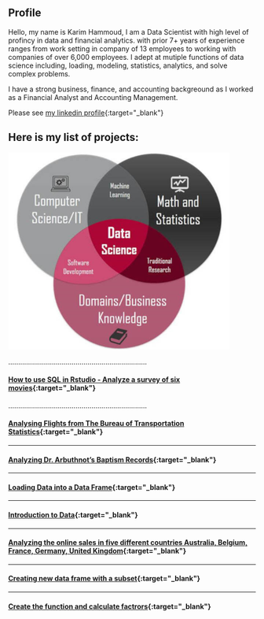 ## Profile
Hello, my name is Karim Hammoud, I am a Data Scientist with high level of profincy in data and financial analytics. with prior 7+ years of experience ranges from work setting in company of 13 employees to working with companies of over 6,000 employees. I adept at mutiple functions of data science including,  loading, modeling, statistics,  analytics, and solve complex problems.

I have a strong business, finance, and accounting backgreound as I worked as a Financial Analyst and Accounting Management. 

Please see [my linkedin profile](https://www.linkedin.com/in/karimhamoud/){:target="_blank"}


## Here is my list of projects:

<img src="images/Image1.jpg" width="450" height="400" >



......................................................................

#### [How to use SQL in Rstudio - Analyze a survey of six movies](https://rpubs.com/karim7mod/656751){:target="_blank"}

......................................................................

#### [Analysing Flights from The Bureau of Transportation Statistics](https://rpubs.com/karim7mod/656751){:target="_blank"}

______________________________________________________________________

#### [Analyzing Dr. Arbuthnot’s Baptism Records](https://rpubs.com/karim7mod/654382){:target="_blank"}

______________________________________________________________________

#### [Loading Data into a Data Frame](https://rpubs.com/karim7mod/653816){:target="_blank"}

______________________________________________________________________

#### [Introduction to Data](https://rpubs.com/karim7mod/653815){:target="_blank"}

______________________________________________________________________

#### [Analyzing the online sales in five different countries Australia, Belgium, France, Germany, United Kingdom](https://rpubs.com/karim7mod/643107){:target="_blank"}

______________________________________________________________________

#### [Creating new data frame with a subset](https://rpubs.com/karim7mod/641568){:target="_blank"}

______________________________________________________________________

#### [Create the function and calculate factrors](https://rpubs.com/karim7mod/639344){:target="_blank"}
